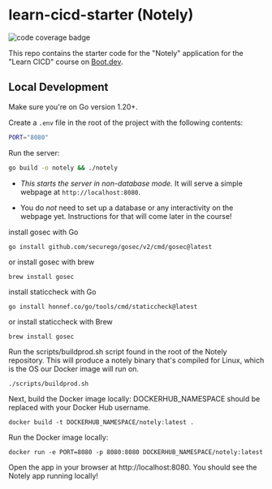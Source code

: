 # learn-cicd-starter (Notely)

![code coverage badge](https://github.com/GnarlyLasagna/learn-cicd-starter/actions/workflows/ci.yml/badge.svg)

This repo contains the starter code for the "Notely" application for the "Learn CICD" course on [Boot.dev](https://boot.dev).

## Local Development

Make sure you're on Go version 1.20+.

Create a `.env` file in the root of the project with the following contents:

```bash
PORT="8080"
```

Run the server:

```bash
go build -o notely && ./notely
```

- *This starts the server in non-database mode.* It will serve a simple webpage at `http://localhost:8080`.

- You do *not* need to set up a database or any interactivity on the webpage yet. Instructions for that will come later in the course!

install gosec with Go
```
go install github.com/securego/gosec/v2/cmd/gosec@latest
```

or install gosec with brew
```
brew install gosec
```

install staticcheck with Go
```
go install honnef.co/go/tools/cmd/staticcheck@latest
```

or install staticcheck with Brew
```
brew install gosec
```

Run the scripts/buildprod.sh script found in the root of the Notely repository. This will produce a notely binary that's compiled for Linux, which is the OS our Docker image will run on.
```
./scripts/buildprod.sh

```

Next, build the Docker image locally:
DOCKERHUB_NAMESPACE should be replaced with your Docker Hub username.
```
docker build -t DOCKERHUB_NAMESPACE/notely:latest .
```

Run the Docker image locally:
```
docker run -e PORT=8080 -p 8080:8080 DOCKERHUB_NAMESPACE/notely:latest
```
Open the app in your browser at http://localhost:8080. You should see the Notely app running locally!
